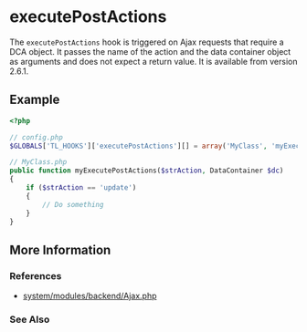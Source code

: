 # executePostActions


The `executePostActions` hook is triggered on Ajax requests that require a DCA object. It passes the name of the action and the data container object as arguments and does not expect a return value. It is available from version 2.6.1.


## Example 

```php
<?php

// config.php
$GLOBALS['TL_HOOKS']['executePostActions'][] = array('MyClass', 'myExecutePostActions');

// MyClass.php
public function myExecutePostActions($strAction, DataContainer $dc)
{
    if ($strAction == 'update')
    {
        // Do something
    }
}
```


## More Information


### References

- [system/modules/backend/Ajax.php](https://github.com/contao/core/blob/2.11.7/system/modules/backend/Ajax.php#L345)


### See Also


